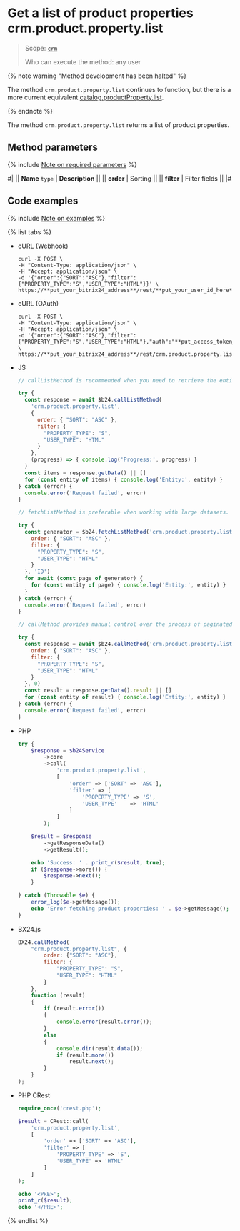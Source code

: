 # Get a list of product properties crm.product.property.list

> Scope: [`crm`](../../../scopes/permissions.md)
>
> Who can execute the method: any user

{% note warning "Method development has been halted" %}

The method `crm.product.property.list` continues to function, but there is a more current equivalent [catalog.productProperty.list](../../../catalog/product-property/catalog-product-property-list.md).

{% endnote %}

The method `crm.product.property.list` returns a list of product properties.

## Method parameters

{% include [Note on required parameters](../../../../_includes/required.md) %}

#|
|| **Name**
`type` | **Description** ||
|| **order** | Sorting ||
|| **filter** | Filter fields ||
|#

## Code examples

{% include [Note on examples](../../../../_includes/examples.md) %}

{% list tabs %}

- cURL (Webhook)

    ```http
    curl -X POST \
    -H "Content-Type: application/json" \
    -H "Accept: application/json" \
    -d '{"order":{"SORT":"ASC"},"filter":{"PROPERTY_TYPE":"S","USER_TYPE":"HTML"}}' \
    https://**put_your_bitrix24_address**/rest/**put_your_user_id_here**/**put_your_webhook_here**/crm.product.property.list
    ```

- cURL (OAuth)

    ```http
    curl -X POST \
    -H "Content-Type: application/json" \
    -H "Accept: application/json" \
    -d '{"order":{"SORT":"ASC"},"filter":{"PROPERTY_TYPE":"S","USER_TYPE":"HTML"},"auth":"**put_access_token_here**"}' \
    https://**put_your_bitrix24_address**/rest/crm.product.property.list
    ```

- JS

    ```js
    // callListMethod is recommended when you need to retrieve the entire set of list data and the volume of records is relatively small (up to about 1000 items). The method loads all data at once, which can lead to high memory load when working with large volumes.
    
    try {
      const response = await $b24.callListMethod(
        'crm.product.property.list',
        {
          order: { "SORT": "ASC" },
          filter: {
            "PROPERTY_TYPE": "S",
            "USER_TYPE": "HTML"
          }
        },
        (progress) => { console.log('Progress:', progress) }
      )
      const items = response.getData() || []
      for (const entity of items) { console.log('Entity:', entity) }
    } catch (error) {
      console.error('Request failed', error)
    }
    
    // fetchListMethod is preferable when working with large datasets. The method implements iterative selection using a generator, allowing data to be processed in parts and efficiently using memory.
    
    try {
      const generator = $b24.fetchListMethod('crm.product.property.list', {
        order: { "SORT": "ASC" },
        filter: {
          "PROPERTY_TYPE": "S",
          "USER_TYPE": "HTML"
        }
      }, 'ID')
      for await (const page of generator) {
        for (const entity of page) { console.log('Entity:', entity) }
      }
    } catch (error) {
      console.error('Request failed', error)
    }
    
    // callMethod provides manual control over the process of paginated data retrieval through the start parameter. It is suitable for scenarios where precise control over request batches is required. However, it may be less efficient compared to fetchListMethod when dealing with large volumes of data.
    
    try {
      const response = await $b24.callMethod('crm.product.property.list', {
        order: { "SORT": "ASC" },
        filter: {
          "PROPERTY_TYPE": "S",
          "USER_TYPE": "HTML"
        }
      }, 0)
      const result = response.getData().result || []
      for (const entity of result) { console.log('Entity:', entity) }
    } catch (error) {
      console.error('Request failed', error)
    }
    ```

- PHP

    ```php
    try {
        $response = $b24Service
            ->core
            ->call(
                'crm.product.property.list',
                [
                    'order' => ['SORT' => 'ASC'],
                    'filter' => [
                        'PROPERTY_TYPE' => 'S',
                        'USER_TYPE'    => 'HTML'
                    ]
                ]
            );
    
        $result = $response
            ->getResponseData()
            ->getResult();
    
        echo 'Success: ' . print_r($result, true);
        if ($response->more()) {
            $response->next();
        }
    
    } catch (Throwable $e) {
        error_log($e->getMessage());
        echo 'Error fetching product properties: ' . $e->getMessage();
    }
    ```

- BX24.js

    ```js
    BX24.callMethod(
        "crm.product.property.list", {
            order: {"SORT": "ASC"},
            filter: {
                "PROPERTY_TYPE": "S",
                "USER_TYPE": "HTML"
            }
        },
        function (result)
        {
            if (result.error())
            {
                console.error(result.error());
            }
            else
            {
                console.dir(result.data());
                if (result.more())
                    result.next();
            }
        }
    );
    ```

- PHP CRest

    ```php
    require_once('crest.php');

    $result = CRest::call(
        'crm.product.property.list',
        [
            'order' => ['SORT' => 'ASC'],
            'filter' => [
                'PROPERTY_TYPE' => 'S',
                'USER_TYPE' => 'HTML'
            ]
        ]
    );

    echo '<PRE>';
    print_r($result);
    echo '</PRE>';
    ```

{% endlist %}